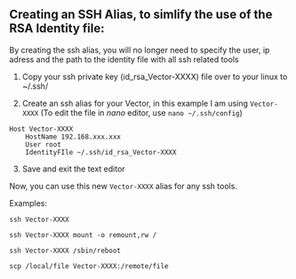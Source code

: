
## Creating an SSH Alias, to simlify the use of the RSA Identity file:

By creating the ssh alias, you will no longer need to specify the user, ip adress and the path to the identity file with all ssh related tools


1. Copy your ssh private key (id_rsa_Vector-XXXX) file over to your linux to ~/.ssh/

2. Create an ssh alias for your Vector, in this example I am using `Vector-XXXX`
(To edit the file in *nano* editor, use `nano ~/.ssh/config`)

```
Host Vector-XXXX
    HostName 192.168.xxx.xxx
    User root
    IdentityFIle ~/.ssh/id_rsa_Vector-XXXX
```

3. Save and exit the text editor


Now, you can use this new `Vector-XXXX` alias for any ssh tools.

Examples:

`ssh Vector-XXXX`

`ssh Vector-XXXX mount -o remount,rw /`

`ssh Vector-XXXX /sbin/reboot`

`scp /local/file Vector-XXXX:/remote/file`


